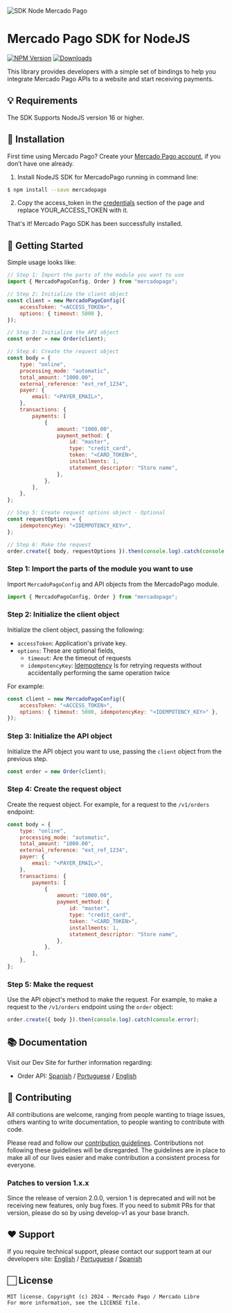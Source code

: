 ![SDK Node Mercado Pago](https://github.com/lucmkz/sdk-nodejs/assets/31546923/84211022-6fc5-4db1-8772-117eca84f2d9)

# Mercado Pago SDK for NodeJS

[![NPM Version](https://img.shields.io/npm/v/mercadopago.svg)](http://npmjs.com/package/mercadopago)
[![Downloads](https://img.shields.io/npm/dt/mercadopago.svg)](http://npmjs.com/package/mercadopago)

This library provides developers with a simple set of bindings to help you integrate Mercado Pago APIs to a website and start receiving payments.

## 💡 Requirements

The SDK Supports NodeJS version 16 or higher.

## 📲 Installation

First time using Mercado Pago? Create your [Mercado Pago account](https://www.mercadopago.com), if you don’t have one already.

1. Install NodeJS SDK for MercadoPago running in command line:

```sh
$ npm install --save mercadopago
```

2. Copy the access_token in the [credentials](https://www.mercadopago.com/developers/en/docs/your-integrations/credentials) section of the page and replace YOUR_ACCESS_TOKEN with it.

That's it! Mercado Pago SDK has been successfully installed.

## 🌟 Getting Started

Simple usage looks like:

```javascript
// Step 1: Import the parts of the module you want to use
import { MercadoPagoConfig, Order } from "mercadopago";

// Step 2: Initialize the client object
const client = new MercadoPagoConfig({
	accessToken: "<ACCESS_TOKEN>",
	options: { timeout: 5000 },
});

// Step 3: Initialize the API object
const order = new Order(client);

// Step 4: Create the request object
const body = {
	type: "online",
	processing_mode: "automatic",
	total_amount: "1000.00",
	external_reference: "ext_ref_1234",
	payer: {
		email: "<PAYER_EMAIL>",
	},
	transactions: {
		payments: [
			{
				amount: "1000.00",
				payment_method: {
					id: "master",
					type: "credit_card",
					token: "<CARD_TOKEN>",
					installments: 1,
					statement_descriptor: "Store name",
				},
			},
		],
	},
};

// Step 5: Create request options object - Optional
const requestOptions = {
	idempotencyKey: "<IDEMPOTENCY_KEY>",
};

// Step 6: Make the request
order.create({ body, requestOptions }).then(console.log).catch(console.error);
```

### Step 1: Import the parts of the module you want to use

Import `MercadoPagoConfig` and API objects from the MercadoPago module.

```javascript
import { MercadoPagoConfig, Order } from "mercadopago";
```

### Step 2: Initialize the client object

Initialize the client object, passing the following:

- `accessToken`: Application's private key.
- `options`: These are optional fields,
  - `timeout`: Are the timeout of requests
  - `idempotencyKey`: [Idempotency](https://en.wikipedia.org/wiki/Idempotence) Is for retrying requests without accidentally performing the same operation twice

For example:

```javascript
const client = new MercadoPagoConfig({
	accessToken: "<ACCESS_TOKEN>",
	options: { timeout: 5000, idempotencyKey: "<IDEMPOTENCY_KEY>" },
});
```

### Step 3: Initialize the API object

Initialize the API object you want to use, passing the `client` object from the previous step.

```javascript
const order = new Order(client);
```

### Step 4: Create the request object

Create the request object. For example, for a request to the `/v1/orders` endpoint:

```javascript
const body = {
	type: "online",
	processing_mode: "automatic",
	total_amount: "1000.00",
	external_reference: "ext_ref_1234",
	payer: {
		email: "<PAYER_EMAIL>",
	},
	transactions: {
		payments: [
			{
				amount: "1000.00",
				payment_method: {
					id: "master",
					type: "credit_card",
					token: "<CARD_TOKEN>",
					installments: 1,
					statement_descriptor: "Store name",
				},
			},
		],
	},
};
```

### Step 5: Make the request

Use the API object's method to make the request. For example, to make a request to the `/v1/orders` endpoint using the `order` object:

```javascript
order.create({ body }).then(console.log).catch(console.error);
```

## 📚 Documentation

Visit our Dev Site for further information regarding:

- Order API: [Spanish](https://mercadopago.com/developers/es/docs/order/landing) / [Portuguese](https://mercadopago.com/developers/pt/docs/order/landing) / [English](https://mercadopago.com/developers/en/docs/order/landing)

## 🤝 Contributing

All contributions are welcome, ranging from people wanting to triage issues, others wanting to write documentation, to people wanting to contribute with code.

Please read and follow our [contribution guidelines](CONTRIBUTING.md). Contributions not following these guidelines will be disregarded. The guidelines are in place to make all of our lives easier and make contribution a consistent process for everyone.

### Patches to version 1.x.x

Since the release of version 2.0.0, version 1 is deprecated and will not be receiving new features, only bug fixes. If you need to submit PRs for that version, please do so by using develop-v1 as your base branch.

## ❤️ Support

If you require technical support, please contact our support team at our developers
site: [English](https://www.mercadopago.com/developers/en/support/center/contact)
/ [Portuguese](https://www.mercadopago.com/developers/pt/support/center/contact)
/ [Spanish](https://www.mercadopago.com/developers/es/support/center/contact)

## 🏻 License

```
MIT license. Copyright (c) 2024 - Mercado Pago / Mercado Libre
For more information, see the LICENSE file.
```
